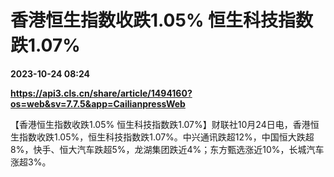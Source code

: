 # 香港恒生指数收跌1.05% 恒生科技指数跌1.07%

**2023-10-24 08:24**

**https://api3.cls.cn/share/article/1494160?os=web&sv=7.7.5&app=CailianpressWeb**

【香港恒生指数收跌1.05% 恒生科技指数跌1.07%】财联社10月24日电，香港恒生指数收跌1.05%，恒生科技指数跌1.07%。中兴通讯跌超12%，中国恒大跌超8%，快手、恒大汽车跌超5%，龙湖集团跌近4%；东方甄选涨近10%，长城汽车涨超3%。
